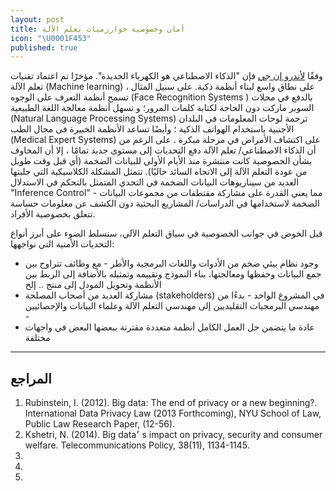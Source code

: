 ```yaml
---
layout: post
title: أمان وخصوصية خوارزميات تعلم الآلة
icon: "\U0001F453"
published: true
---
```


وفقًا [لأندرو إن جي](https://en.wikipedia.org/wiki/Andrew_Ng)  فإن "الذكاء الاصطناعي هو الكهرباء الجديدة". مؤخرًا تم اعتماد تقنيات تعلم الآلة (Machine learning) على نطاق واسع لبناء أنظمة ذكية. على سبيل المثال ، تسمح أنظمة التعرف على الوجوه (Face Recognition Systems ) بالدفع في محلات السوبر ماركت دون الحاجة لكتابة كلمات المرور؛ و تسهل أنظمة معالجة اللغة الطبيعية (Natural Language Processing Systems) ترجمة لوحات المعلومات في البلدان الأجنبية باستخدام الهواتف الذكية ؛ وأيضًا تساعد الأنظمة الخبيرة فى مجال الطب (Medical Expert Systems) على اكتشاف الأمراض في مرحلة مبكرة . على الرغم من أن الذكاء الاصطناعي/ تعلم الآلة دفع التحديات إلى مستوى جديد تمامًا ، إلا أن المخاوف بشأن الخصوصية كانت منتشرة منذ الأيام الأولى للبيانات الضخمة (أي قبل وقت طويل من عودة التعلم الآلة إلى الاتجاه السائد حاليًا). تتمثل المشكلة الكلاسيكية التي جلبتها العديد من سيناريوهات البيانات الضخمة في التحدي المتمثل بالتحكم في الاستدلال "Inference Control" - مما يعني القدرة على مشاركة مقتطفات من مجموعات البيانات الضخمة لاستخدامها في الدراسات/ المشاريع البحثية دون الكشف عن معلومات حساسة تتعلق بخصوصية الأفراد.


قبل الخوض في جوانب الخصوصية في سياق التعلم الآلي، سنسلط الضوء على أبرز أنواع التحديات الأمنية التي نواجهها:

- وجود نظام بيئي ضخم  من الأدوات واللغات البرمجية والأطر - مع وظائف تتراوح بين جمع البيانات وحفظها ومعالجتها، بناء النموذج وتقييمه وتمثيله بالأضافة إلى الربط بين الأنظمة وتحويل المودل إلى منتج .. إلخ
- مشاركة العديد من أصحاب المصلحة (stakeholders) في المشروع الواحد - بدءًا من مهندسي البرمجيات التقليديين إلى مهندسي التعلم الآلة وعلماء البيانات والإحصائيين -
- عادة ما يتضمن حل العمل الكامل أنظمة متعددة مقترنة ببعضها البعض في واجهات مختلفة
 



---

## المراجع
1. Rubinstein, I. (2012). Big data: The end of privacy or a new beginning?. International Data Privacy Law (2013 Forthcoming), NYU School of Law, Public Law Research Paper, (12-56).
2. Kshetri, N. (2014). Big data׳ s impact on privacy, security and consumer welfare. Telecommunications Policy, 38(11), 1134-1145.
3.
4.
5.
